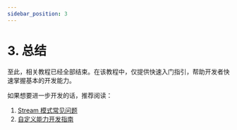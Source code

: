 ```yaml
---
sidebar_position: 3
---
```


# 3. 总结


至此，相关教程已经全部结束。在该教程中，仅提供快速入门指引，帮助开发者快速掌握基本的开发能力。

如果想要进一步开发的话，推荐阅读：

1. [Stream 模式常见问题](http://localhost:3004/developerpedia/docs/learn/stream/faq)
2. [自定义能力开发指南](https://open.dingtalk.com/document/ai-dev/actions-development-guide)


